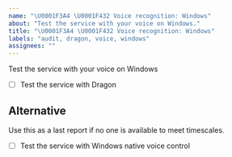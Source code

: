 ```yaml
---
name: "\U0001F3A4 \U0001F432 Voice recognition: Windows"
about: "Test the service with your voice on Windows."
title: "\U0001F3A4 \U0001F432 Voice recognition: Windows"
labels: "audit, dragon, voice, windows"
assignees: ""
---
```

Test the service with your voice on Windows

- [ ] Test the service with Dragon

## Alternative

Use this as a last report if no one is available to meet timescales.

- [ ] Test the service with Windows native voice control
